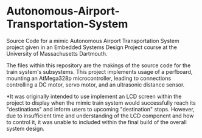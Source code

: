 # Autonomous-Airport-Transportation-System
Source Code for a mimic Autonomous Airport Transportation System project given in an Embedded Systems Design Project course at the University of Massachusetts Dartmouth.


The files within this repository are the makings of the source code for the train system's subsystems. This project implements usage of a perfboard, mounting an AtMega328p microcontroller, leading to connections controlling a DC motor, servo motor, and an ultrasonic distance sensor.

*It was originally intended to use implement an LCD screen within the project to display when the mimic train system would successfully reach its "destinations" and inform users to upcoming "destination" stops. However, due to insufficient time and understanding of the LCD component and how to control it, it was unable to included within the final build of the overall system design.
